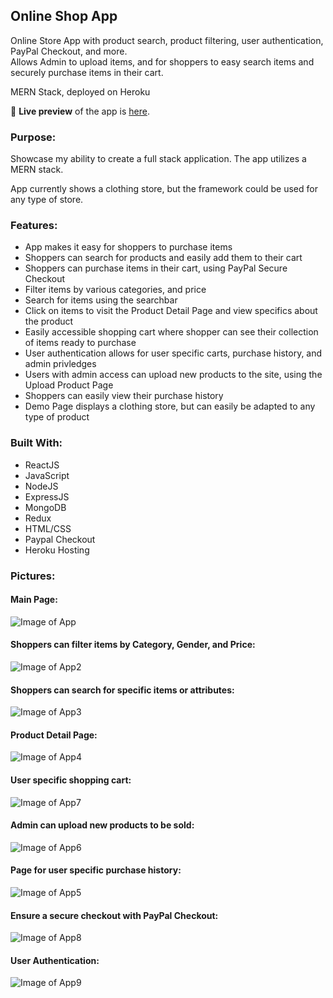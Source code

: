 ## Online Shop App
Online Store App with product search, product filtering, user authentication, PayPal Checkout, and more. 
<br/> Allows Admin to upload items, and for shoppers to easy search items and securely purchase items in their cart.

MERN Stack, deployed on Heroku

🔗 **Live preview** of the app is [here](https://justins-online-shop.herokuapp.com).

### Purpose: ###
Showcase my ability to create a full stack application. The app utilizes a MERN stack.

App currently shows a clothing store, but the framework could be used for any type of store.

### Features: ###

* App makes it easy for shoppers to purchase items
 * Shoppers can search for products and easily add them to their cart
 * Shoppers can purchase items in their cart, using PayPal Secure Checkout
* Filter items by various categories, and price
* Search for items using the searchbar
* Click on items to visit the Product Detail Page and view specifics about the product
* Easily accessible shopping cart where shopper can see their collection of items ready to purchase
* User authentication allows for user specific carts, purchase history, and admin privledges
* Users with admin access can upload new products to the site, using the Upload Product Page
* Shoppers can easily view their purchase history
* Demo Page displays a clothing store, but can easily be adapted to any type of product

### Built With: ###

* ReactJS
* JavaScript
* NodeJS
* ExpressJS
* MongoDB
* Redux
* HTML/CSS
* Paypal Checkout
* Heroku Hosting

### Pictures: ###

#### Main Page: ####
![Image of App](./ReadMe-Images/ReadMe1.png)
#### Shoppers can filter items by Category, Gender, and Price: #### 
![Image of App2](./ReadMe-Images/ReadMe2.png)
#### Shoppers can search for specific items or attributes: #### 
![Image of App3](./ReadMe-Images/ReadMe3.png)
#### Product Detail Page: #### 
![Image of App4](./ReadMe-Images/ReadMe4.png)
#### User specific shopping cart: #### 
![Image of App7](./ReadMe-Images/ReadMe7.png)
#### Admin can upload new products to be sold: #### 
![Image of App6](./ReadMe-Images/ReadMe6.png)
#### Page for user specific purchase history: #### 
![Image of App5](./ReadMe-Images/ReadMe5.png)
#### Ensure a secure checkout with PayPal Checkout: #### 
![Image of App8](./ReadMe-Images/ReadMe8.png)
#### User Authentication: #### 
![Image of App9](./ReadMe-Images/ReadMe9.png)
